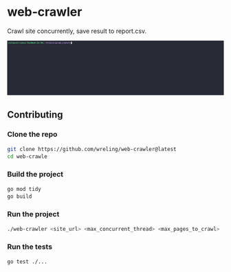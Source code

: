 # web-crawler

Crawl site concurrently, save result to report.csv.

![Alt Text](demo.gif)

## Contributing

### Clone the repo
```bash
git clone https://github.com/wreling/web-crawler@latest
cd web-crawle
```

### Build the project
```bash
go mod tidy
go build
```

### Run the project
```bash
./web-crawler <site_url> <max_concurrent_thread> <max_pages_to_crawl>
```

### Run the tests
```bash
go test ./...
```